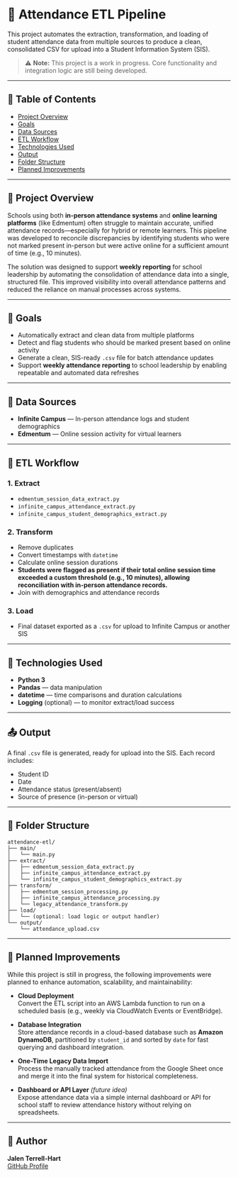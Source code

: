 # 🏫 Attendance ETL Pipeline

This project automates the extraction, transformation, and loading of student attendance data from multiple sources to produce a clean, consolidated CSV for upload into a Student Information System (SIS).

> ⚠️ **Note:** This project is a work in progress. Core functionality and integration logic are still being developed.

---

## 📑 Table of Contents
- [Project Overview](#project-overview)
- [Goals](#goals)
- [Data Sources](#data-sources)
- [ETL Workflow](#etl-workflow)
- [Technologies Used](#technologies-used)
- [Output](#output)
- [Folder Structure](#folder-structure)
- [Planned Improvements](#planned-improvements)


---

## 📌 Project Overview

Schools using both **in-person attendance systems** and **online learning platforms** (like Edmentum) often struggle to maintain accurate, unified attendance records—especially for hybrid or remote learners. This pipeline was developed to reconcile discrepancies by identifying students who were not marked present in-person but were active online for a sufficient amount of time (e.g., 10 minutes).

The solution was designed to support **weekly reporting** for school leadership by automating the consolidation of attendance data into a single, structured file. This improved visibility into overall attendance patterns and reduced the reliance on manual processes across systems.

---

## 🎯 Goals

- Automatically extract and clean data from multiple platforms
- Detect and flag students who should be marked present based on online activity
- Generate a clean, SIS-ready `.csv` file for batch attendance updates
- Support **weekly attendance reporting** to school leadership by enabling repeatable and automated data refreshes  

---

## 📂 Data Sources

- **Infinite Campus** — In-person attendance logs and student demographics  
- **Edmentum** — Online session activity for virtual learners

---

## 🔄 ETL Workflow

### 1. **Extract**
- `edmentum_session_data_extract.py`
- `infinite_campus_attendance_extract.py`
- `infinite_campus_student_demographics_extract.py`

### 2. **Transform**
- Remove duplicates
- Convert timestamps with `datetime`
- Calculate online session durations
- **Students were flagged as present if their total online session time exceeded a custom threshold (e.g., 10 minutes), allowing reconciliation with in-person attendance records.**
- Join with demographics and attendance records

### 3. **Load**
- Final dataset exported as a `.csv` for upload to Infinite Campus or another SIS

---

## 🧰 Technologies Used

- **Python 3**
- **Pandas** — data manipulation
- **datetime** — time comparisons and duration calculations
- **Logging** (optional) — to monitor extract/load success

---

## 📤 Output

A final `.csv` file is generated, ready for upload into the SIS. Each record includes:

- Student ID  
- Date  
- Attendance status (present/absent)  
- Source of presence (in-person or virtual)  

---

## 📁 Folder Structure

```
attendance-etl/
├── main/
│   └── main.py
├── extract/
│   ├── edmentum_session_data_extract.py
│   ├── infinite_campus_attendance_extract.py
│   └── infinite_campus_student_demographics_extract.py
├── transform/
│   ├── edmentum_session_processing.py
│   ├── infinite_campus_attendance_processing.py
│   └── legacy_attendance_transform.py
├── load/
│   └── (optional: load logic or output handler)
└── output/
    └── attendance_upload.csv
```

---

## 🚀 Planned Improvements

While this project is still in progress, the following improvements were planned to enhance automation, scalability, and maintainability:

- **Cloud Deployment**  
  Convert the ETL script into an AWS Lambda function to run on a scheduled basis (e.g., weekly via CloudWatch Events or EventBridge).

- **Database Integration**  
  Store attendance records in a cloud-based database such as **Amazon DynamoDB**, partitioned by `student_id` and sorted by `date` for fast querying and dashboard integration.

- **One-Time Legacy Data Import**  
  Process the manually tracked attendance from the Google Sheet once and merge it into the final system for historical completeness.

- **Dashboard or API Layer** *(future idea)*  
  Expose attendance data via a simple internal dashboard or API for school staff to review attendance history without relying on spreadsheets.



---

## 👤 Author

**Jalen Terrell-Hart**  
[GitHub Profile](https://github.com/Jalenhart4)
